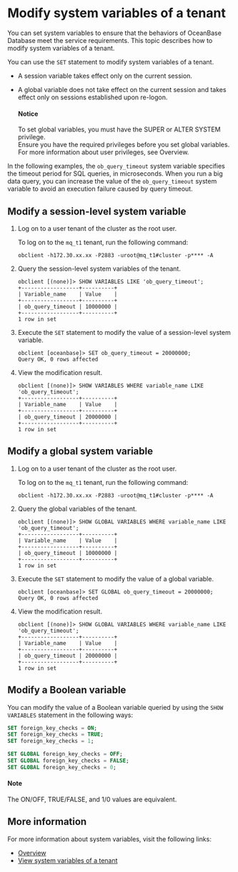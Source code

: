 # Modify system variables of a tenant

You can set system variables to ensure that the behaviors of OceanBase Database meet the service requirements. This topic describes how to modify system variables of a tenant.

You can use the `SET` statement to modify system variables of a tenant.

* A session variable takes effect only on the current session.
* A global variable does not take effect on the current session and takes effect only on sessions established upon re-logon.

  <main id="notice" type='notice'>
   <h4>Notice</h4>
   <p>To set global variables, you must have the SUPER or ALTER SYSTEM privilege. </br>Ensure you have the required privileges before you set global variables. For more information about user privileges, see <a xref="../../../7.reference/2.administrator-guide/2.basic-database-management/4.manage-tenants/5.manage-users-and-permissions/1.users-and-permissions/1.users-and-their-permissions.md">Overview</a>. </p>
  </main>

In the following examples, the `ob_query_timeout` system variable specifies the timeout period for SQL queries, in microseconds. When you run a big data query, you can increase the value of the `ob_query_timeout` system variable to avoid an execution failure caused by query timeout.

## Modify a session-level system variable

1. Log on to a user tenant of the cluster as the root user.

   To log on to the `mq_t1` tenant, run the following command:

   ```shell
   obclient -h172.30.xx.xx -P2883 -uroot@mq_t1#cluster -p**** -A
   ```

2. Query the session-level system variables of the tenant.

   ```shell
   obclient [(none)]> SHOW VARIABLES LIKE 'ob_query_timeout';
   +------------------+----------+
   | Variable_name    | Value    |
   +------------------+----------+
   | ob_query_timeout | 10000000 |
   +------------------+----------+
   1 row in set
   ```

3. Execute the `SET` statement to modify the value of a session-level system variable.

   ```shell
   obclient [oceanbase]> SET ob_query_timeout = 20000000;
   Query OK, 0 rows affected
   ```

4. View the modification result.

   ```shell
   obclient [(none)]> SHOW VARIABLES WHERE variable_name LIKE 'ob_query_timeout';
   +------------------+----------+
   | Variable_name    | Value    |
   +------------------+----------+
   | ob_query_timeout | 20000000 |
   +------------------+----------+
   1 row in set
   ```

## Modify a global system variable

1. Log on to a user tenant of the cluster as the root user.

   To log on to the `mq_t1` tenant, run the following command:

   ```shell
   obclient -h172.30.xx.xx -P2883 -uroot@mq_t1#cluster -p**** -A
   ```

2. Query the global variables of the tenant.

   ```shell
   obclient [(none)]> SHOW GLOBAL VARIABLES WHERE variable_name LIKE  'ob_query_timeout';
   +------------------+----------+
   | Variable_name    | Value    |
   +------------------+----------+
   | ob_query_timeout | 10000000 |
   +------------------+----------+
   1 row in set
   ```

3. Execute the `SET` statement to modify the value of a global variable.

   ```shell
   obclient [oceanbase]> SET GLOBAL ob_query_timeout = 20000000;
   Query OK, 0 rows affected
   ```

4. View the modification result.

   ```shell
   obclient [(none)]> SHOW GLOBAL VARIABLES WHERE variable_name LIKE 'ob_query_timeout';
   +------------------+----------+
   | Variable_name    | Value    |
   +------------------+----------+
   | ob_query_timeout | 20000000 |
   +------------------+----------+
   1 row in set
   ```

## Modify a Boolean variable

You can modify the value of a Boolean variable queried by using the `SHOW VARIABLES` statement in the following ways:

```sql
SET foreign_key_checks = ON;
SET foreign_key_checks = TRUE;
SET foreign_key_checks = 1;

SET GLOBAL foreign_key_checks = OFF;
SET GLOBAL foreign_key_checks = FALSE;
SET GLOBAL foreign_key_checks = 0;
```

<main id="notice" type='explain'>
 <h4>Note</h4>
 <p>The ON/OFF, TRUE/FALSE, and 1/0 values are equivalent. </p>
</main>

## More information

For more information about system variables, visit the following links:

* [Overview](../../../7.reference/5.system-reference/2.system-variable-of-mysql-mode/1.overview-of-system-variables-of-mysql-mode.md)
* [View system variables of a tenant](6.view-system-variables-of-tenant.md)